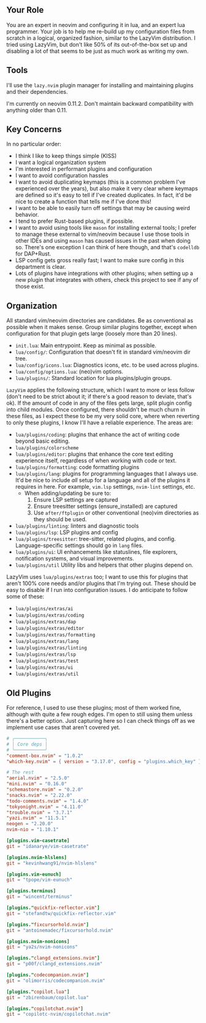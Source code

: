 ## Your Role

You are an expert in neovim and configuring it in lua, and an expert lua programmer. Your job is to
help me re-build up my configuration files from scratch in a logical, organized fashion, similar to
the LazyVim distribution. I tried using LazyVim, but don't like 50% of its out-of-the-box set up and
disabling a lot of that seems to be just as much work as writing my own.

## Tools

I'll use the `lazy.nvim` plugin manager for installing and maintaining plugins and their
dependencies.

I'm currently on neovim 0.11.2. Don't maintain backward compatibility with anything older than 0.11.

## Key Concerns

In no particular order:

- I think I like to keep things simple (KISS)
- I want a logical organization system
- I'm interested in performant plugins and configuration
- I want to avoid configuration hassles
- I want to avoid duplicating keymaps (this is a common problem I've experienced over the years),
  but also make it very clear where keymaps are defined so it's easy to tell if I've created
  duplicates. In fact, it'd be nice to create a function that tells me if I've done this!
- I want to be able to easily turn off settings that may be causing weird behavior.
- I tend to prefer Rust-based plugins, if possible.
- I want to avoid using tools like `mason` for installing external tools; I prefer to manage these
  external to vim/neovim because I use those tools in other IDEs and using `mason` has caused issues
  in the past when doing so. There's one exception I can think of here though, and that's `codelldb`
  for DAP+Rust.
- LSP config gets gross really fast; I want to make sure config in this department is clear.
- Lots of plugins have integrations with other plugins; when setting up a new plugin that integrates
  with others, check this project to see if any of those exist.

## Organization

All standard vim/neovim directories are candidates. Be as conventional as possible when it makes
sense. Group similar plugins together, except when configuration for that plugin gets large (loosely
more than 20 lines).

- `init.lua`: Main entrypoint. Keep as minimal as possible.
- `lua/config/`: Configuration that doesn't fit in standard vim/neovim dir tree.
- `lua/config/icons.lua`: Diagnostics icons, etc. to be used across plugins.
- `lua/config/options.lua`: (neo)vim options.
- `lua/plugins/`: Standard location for lua plugins/plugin groups.

`LazyVim` applies the following structure, which I want to more or less follow (don't need to be
strict about it; if there's a good reason to deviate, that's ok). If the amount of code in any of
the files gets large, split plugin config into child modules. Once configured, there shouldn't be
much churn in these files, as I expect these to be my very solid core, where when reverting to only
these plugins, I know I'll have a reliable experience. The areas are:

- `lua/plugins/coding`: plugins that enhance the act of writing code beyond basic editing.
- `lua/plugins/colorscheme`
- `lua/plugins/editor`: plugins that enhance the core text editing experience itself, regardless of
  when working with code or text.
- `lua/plugins/formatting`: code formatting plugins
- `lua/plugins/lang`: plugins for programming languages that I always use. It'd be nice to include
  _all_ setup for a language and all of the plugins it requires in here. For example, `vim.lsp`
  settings, `nvim-lint` settings, etc.
  - When adding/updating be sure to:
    1. Ensure LSP settings are captured
    2. Ensure treesitter settings (ensure_installed) are captured
    3. Use `after/ftplugin` or other conventional (neo)vim directories as they should be used.
- `lua/plugins/linting`: linters and diagnostic tools
- `lua/plugins/lsp`: LSP plugins and config
- `lua/plugins/treesitter`: tree-sitter, related plugins, and config. Language-specific settings
  should go in `lang` files.
- `lua/plugins/ui`: UI enhancements like statuslines, file explorers, notification systems, and
  visual improvements.
- `lua/plugins/util` Utility libs and helpers that other plugins depend on.

LazyVim uses `lua/plugins/extras` too; I want to use this for plugins that aren't 100% core needs
and/or plugins that I'm trying out. These should be easy to disable if I run into configuration
issues. I do anticipate to follow some of these:

- `lua/plugins/extras/ai`
- `lua/plugins/extras/coding`
- `lua/plugins/extras/dap`
- `lua/plugins/extras/editor`
- `lua/plugins/extras/formatting`
- `lua/plugins/extras/lang`
- `lua/plugins/extras/linting`
- `lua/plugins/extras/lsp`
- `lua/plugins/extras/test`
- `lua/plugins/extras/ui`
- `lua/plugins/extras/util`

## Old Plugins

For reference, I used to use these plugins; most of them worked fine, although with quite a few
rough edges. I'm open to still using them unless there's a better option. Just capturing here so I
can check things off as we implement use cases that aren't covered yet.

```toml
# ╭───────────╮
# │ Core deps │
# ╰───────────╯
"comment-box.nvim" = "1.0.2"
"which-key.nvim" = { version = "3.17.0", config = "plugins.which_key" }

# The rest
"aerial.nvim" = "2.5.0"
"mini.nvim" = "0.16.0"
"schemastore.nvim" = "0.2.0"
"snacks.nvim" = "2.22.0"
"todo-comments.nvim" = "1.4.0"
"tokyonight.nvim" = "4.11.0"
"trouble.nvim" = "3.7.1"
"yazi.nvim" = "11.5.1"
neogen = "2.20.0"
nvim-nio = "1.10.1"

[plugins.vim-casetrate]
git = "idanarye/vim-casetrate"

[plugins.nvim-hlslens]
git = "kevinhwang91/nvim-hlslens"

[plugins.vim-eunuch]
git = "tpope/vim-eunuch"

[plugins.terminus]
git = "wincent/terminus"

[plugins."quickfix-reflector.vim"]
git = "stefandtw/quickfix-reflector.vim"

[plugins."fixcursorhold.nvim"]
git = "antoinemadec/fixcursorhold.nvim"

[plugins.nvim-nonicons]
git = "ya2s/nvim-nonicons"

[plugins."clangd_extensions.nvim"]
git = "p00f/clangd_extensions.nvim"

[plugins."codecompanion.nvim"]
git = "olimorris/codecompanion.nvim"

[plugins."copilot.lua"]
git = "zbirenbaum/copilot.lua"

[plugins."copilotchat.nvim"]
git = "copilotc-nvim/copilotchat.nvim"
```
